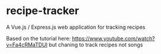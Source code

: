 # recipe-tracker
A Vue.js / Express.js web application for tracking recipes

Based on the tutorial here: https://www.youtube.com/watch?v=Fa4cRMaTDUI but chaning to track recipes not songs
